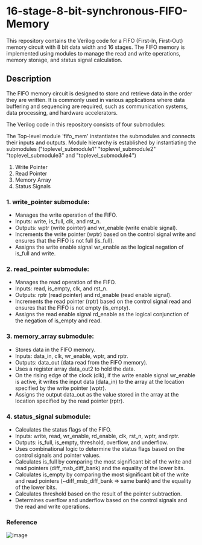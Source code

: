 # 16-stage-8-bit-synchronous-FIFO-Memory

This repository contains the Verilog code for a FIFO (First-In, First-Out) memory circuit with 8 bit data width and 16 stages. The FIFO memory is implemented using modules to manage the read and write operations, memory storage, and status signal calculation.

## Description
The FIFO memory circuit is designed to store and retrieve data in the order they are written. It is commonly used in various applications where data buffering and sequencing are required, such as communication systems, data processing, and hardware accelerators.

The Verilog code in this repository consists of four submodules:

The Top-level module 'fifo_mem' instantiates the submodules and connects their inputs and outputs. Module hierarchy is established by instantiating the submodules ("toplevel_submodule1" "toplevel_submodule2" "toplevel_submodule3" and "toplevel_submodule4")

1. Write Pointer
2. Read Pointer
3. Memory Array
4. Status Signals

### 1. write_pointer submodule:
- Manages the write operation of the FIFO.
- Inputs: write, is_full, clk, and rst_n.
- Outputs: wptr (write pointer) and wr_enable (write enable signal).
- Increments the write pointer (wptr) based on the control signal write and ensures that the FIFO is not full (is_full).
- Assigns the write enable signal wr_enable as the logical negation of is_full and write.

### 2. read_pointer submodule:
- Manages the read operation of the FIFO.
- Inputs: read, is_empty, clk, and rst_n.
- Outputs: rptr (read pointer) and rd_enable (read enable signal).
- Increments the read pointer (rptr) based on the control signal read and ensures that the FIFO is not empty (is_empty).
- Assigns the read enable signal rd_enable as the logical conjunction of the negation of is_empty and read.

### 3. memory_array submodule:
- Stores data in the FIFO memory.
- Inputs: data_in, clk, wr_enable, wptr, and rptr.
- Outputs: data_out (data read from the FIFO memory).
- Uses a register array data_out2 to hold the data.
- On the rising edge of the clock (clk), if the write enable signal wr_enable is active, it writes the input data (data_in) to the array at the location specified by the write pointer (wptr).
- Assigns the output data_out as the value stored in the array at the location specified by the read pointer (rptr).

### 4. status_signal submodule:
- Calculates the status flags of the FIFO.
- Inputs: write, read, wr_enable, rd_enable, clk, rst_n, wptr, and rptr.
- Outputs: is_full, is_empty, threshold, overflow, and underflow.
- Uses combinational logic to determine the status flags based on the control signals and pointer values.
- Calculates is_full by comparing the most significant bit of the write and read pointers (diff_msb_diff_bank) and the equality of the lower bits.
- Calculates is_empty by comparing the most significant bit of the write and read pointers (~diff_msb_diff_bank => same bank) and the equality of the lower bits.
- Calculates threshold based on the result of the pointer subtraction.
- Determines overflow and underflow based on the control signals and the read and write operations.

### Reference
![image](https://github.com/prerna-sarkar/FIFO-Memory-using-Verilog/assets/40262089/7a4d246b-dcd8-4554-9b13-e9a9cdc4fc0e)




